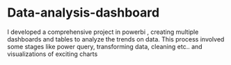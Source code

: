 # Data-analysis-dashboard
I developed  a comprehensive project in powerbi , creating multiple dashboards and tables to analyze the trends on data. This process involved some stages like power query, transforming data, cleaning etc.. and visualizations of exciting charts
